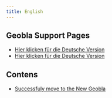 ```yaml
---
title: English
---
```


##  Geobla Support Pages

- [Hier klicken für die Deutsche Version](de/index)
- [Hier klicken für die Deutsche Version](fr/index)


## Contens

- [Successfuly move to the New Geobla](en/move)

